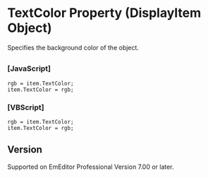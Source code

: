 # TextColor Property (DisplayItem Object)

Specifies the background color of the object.

## 

### \[JavaScript\]

```
rgb = item.TextColor;
item.TextColor = rgb;
```

### \[VBScript\]

```
rgb = item.TextColor;
item.TextColor = rgb;
```

## Version

Supported on EmEditor Professional Version 7.00 or later.
